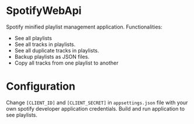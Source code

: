 # SpotifyWebApi
Spotify minified playlist management application. Functionalities:
- See all playlists
- See all tracks in playlists.
- See all duplicate tracks in playlists.
- Backup playlists as JSON files.
- Copy all tracks from one playlist to another

# Configuration
Change `[CLIENT_ID]` and `[CLIENT_SECRET]` in `appsettings.json` file with your own spotify developer application credentials. Build and run application to see playlists.
